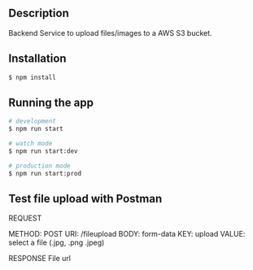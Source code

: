 

## Description

Backend Service to upload files/images to a AWS S3 bucket.  

## Installation

```bash
$ npm install
```

## Running the app

```bash
# development
$ npm run start

# watch mode
$ npm run start:dev

# production mode
$ npm run start:prod
```
## Test file upload with Postman

REQUEST 

METHOD: POST
URI: /fileupload
BODY: form-data
KEY: upload
VALUE: select a file (.jpg, .png .jpeg)

RESPONSE
File url



